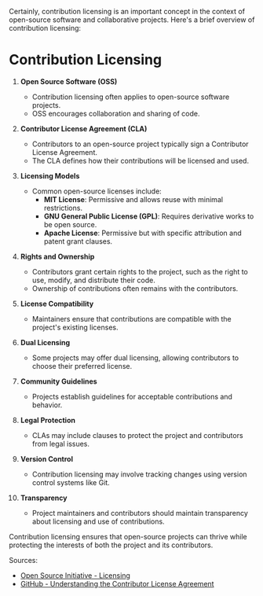 Certainly, contribution licensing is an important concept in the context of open-source software and collaborative projects. Here's a brief overview of contribution licensing:

# Contribution Licensing

1. **Open Source Software (OSS)**
   - Contribution licensing often applies to open-source software projects.
   - OSS encourages collaboration and sharing of code.

2. **Contributor License Agreement (CLA)**
   - Contributors to an open-source project typically sign a Contributor License Agreement.
   - The CLA defines how their contributions will be licensed and used.

3. **Licensing Models**
   - Common open-source licenses include:
     - **MIT License**: Permissive and allows reuse with minimal restrictions.
     - **GNU General Public License (GPL)**: Requires derivative works to be open source.
     - **Apache License**: Permissive but with specific attribution and patent grant clauses.

4. **Rights and Ownership**
   - Contributors grant certain rights to the project, such as the right to use, modify, and distribute their code.
   - Ownership of contributions often remains with the contributors.

5. **License Compatibility**
   - Maintainers ensure that contributions are compatible with the project's existing licenses.

6. **Dual Licensing**
   - Some projects may offer dual licensing, allowing contributors to choose their preferred license.

7. **Community Guidelines**
   - Projects establish guidelines for acceptable contributions and behavior.

8. **Legal Protection**
   - CLAs may include clauses to protect the project and contributors from legal issues.

9. **Version Control**
   - Contribution licensing may involve tracking changes using version control systems like Git.

10. **Transparency**
    - Project maintainers and contributors should maintain transparency about licensing and use of contributions.

Contribution licensing ensures that open-source projects can thrive while protecting the interests of both the project and its contributors.

Sources:
- [Open Source Initiative - Licensing](https://opensource.org/licenses)
- [GitHub - Understanding the Contributor License Agreement](https://docs.github.com/en/github/site-policy/setting-up-your-project-for-healthy-contributions/about-contributor-license-agreements-clas)